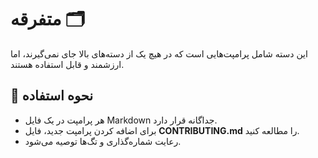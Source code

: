 # متفرقه 🗂️

این دسته شامل پرامپت‌هایی است که در هیچ یک از دسته‌های بالا جای نمی‌گیرند، اما ارزشمند و قابل استفاده هستند.

## 🚀 نحوه استفاده

- هر پرامپت در یک فایل Markdown جداگانه قرار دارد.  
- برای اضافه کردن پرامپت جدید، فایل **CONTRIBUTING.md** را مطالعه کنید.  
- رعایت شماره‌گذاری و تگ‌ها توصیه می‌شود.
